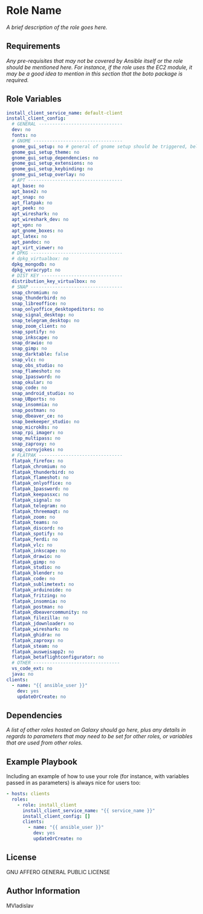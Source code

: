 # Role Name

_A brief description of the role goes here._

## Requirements

_Any pre-requisites that may not be covered by Ansible itself or the role should be mentioned here. For instance, if the role uses the EC2 module, it may be a good idea to mention in this section that the boto package is required._

## Role Variables

```yml
install_client_service_name: default-client
install_client_config:
  # GENERAL -------------------------------
  dev: no
  fonts: no
  # GNOME ---------------------------------
  gnome_gui_setup: no # general of gnome setup should be triggered, below specific what (dependencies will than general installed)
  gnome_gui_setup_theme: no
  gnome_gui_setup_dependencies: no
  gnome_gui_setup_extensions: no
  gnome_gui_setup_keybinding: no
  gnome_gui_setup_overlay: no
  # APT -----------------------------------
  apt_base: no
  apt_base2: no
  apt_snap: no
  apt_flatpak: no
  apt_peek: no
  apt_wireshark: no
  apt_wireshark_dev: no
  apt_vpn: no
  apt_gnome_boxes: no
  apt_latex: no
  apt_pandoc: no
  apt_virt_viewer: no
  # DPKG ----------------------------------
  # dpkg_virtualbox: no
  dpkg_mongodb: no
  dpkg_veracrypt: no
  # DIST KEY ------------------------------
  distribution_key_virtualbox: no
  # SNAP ----------------------------------
  snap_chromium: no
  snap_thunderbird: no
  snap_libreoffice: no
  snap_onlyoffice_desktopeditors: no
  snap_signal_desktop: no
  snap_telegram_desktop: no
  snap_zoom_client: no
  snap_spotify: no
  snap_inkscape: no
  snap_drawio: no
  snap_gimp: no
  snap_darktable: false
  snap_vlc: no
  snap_obs_studio: no
  snap_flameshot: no
  snap_1password: no
  snap_okular: no
  snap_code: no
  snap_android_studio: no
  snap_UBports: no
  snap_insomnia: no
  snap_postman: no
  snap_dbeaver_ce: no
  snap_beekeeper_studio: no
  snap_microk8s: no
  snap_rpi_imager: no
  snap_multipass: no
  snap_zaproxy: no
  snap_cornyjokes: no
  # FLATPAK -------------------------------
  flatpak_firefox: no
  flatpak_chromium: no
  flatpak_thunderbird: no
  flatpak_flameshot: no
  flatpak_onlyoffice: no
  flatpak_1password: no
  flatpak_keepassxc: no
  flatpak_signal: no
  flatpak_telegram: no
  flatpak_threemaqt: no
  flatpak_zoom: no
  flatpak_teams: no
  flatpak_discord: no
  flatpak_spotify: no
  flatpak_ferdi: no
  flatpak_vlc: no
  flatpak_inkscape: no
  flatpak_drawio: no
  flatpak_gimp: no
  flatpak_studio: no
  flatpak_blender: no
  flatpak_code: no
  flatpak_sublimetext: no
  flatpak_arduinoide: no
  flatpak_fritzing: no
  flatpak_insomnia: no
  flatpak_postman: no
  flatpak_dbeavercommunity: no
  flatpak_filezilla: no
  flatpak_jdownloader: no
  flatpak_wireshark: no
  flatpak_ghidra: no
  flatpak_zaproxy: no
  flatpak_steam: no
  flatpak_ausweisapp2: no
  flatpak_betaflightconfigurator: no
  # OTHER --------------------------------
  vs_code_ext: no
  java: no
clients:
  - name: "{{ ansible_user }}"
    dev: yes
    updateOrCreate: no
```

## Dependencies

_A list of other roles hosted on Galaxy should go here, plus any details in regards to parameters that may need to be set for other roles, or variables that are used from other roles._

## Example Playbook

Including an example of how to use your role (for instance, with variables passed in as parameters) is always nice for users too:

```yml
- hosts: clients
  roles:
    - role: install_client
      install_client_service_name: "{{ service_name }}"
      install_client_config: []
      clients:
        - name: "{{ ansible_user }}"
          dev: yes
          updateOrCreate: no
```

## License

GNU AFFERO GENERAL PUBLIC LICENSE

## Author Information

MVladislav
